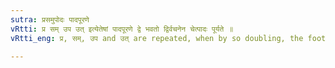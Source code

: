 ```yaml
---
sutra: प्रसमुपोदः पादपूरणे
vRtti: प्र सम् उप उत् इत्येतेषां पादपूरणे द्वे भवतो द्विर्वचनेन चेत्पादः पूर्यते ॥
vRtti_eng: प्र, सम्, उप and उत् are repeated, when by so doubling, the foot of a verse is completed.

---
```

